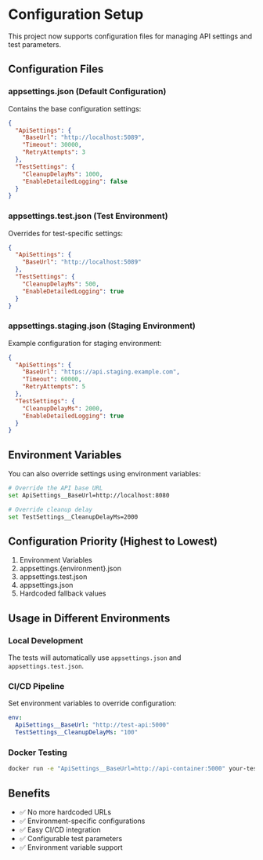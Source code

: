 # Configuration Setup

This project now supports configuration files for managing API settings and test parameters.

## Configuration Files

### appsettings.json (Default Configuration)
Contains the base configuration settings:
```json
{
  "ApiSettings": {
    "BaseUrl": "http://localhost:5089",
    "Timeout": 30000,
    "RetryAttempts": 3
  },
  "TestSettings": {
    "CleanupDelayMs": 1000,
    "EnableDetailedLogging": false
  }
}
```

### appsettings.test.json (Test Environment)
Overrides for test-specific settings:
```json
{
  "ApiSettings": {
    "BaseUrl": "http://localhost:5089"
  },
  "TestSettings": {
    "CleanupDelayMs": 500,
    "EnableDetailedLogging": true
  }
}
```

### appsettings.staging.json (Staging Environment)
Example configuration for staging environment:
```json
{
  "ApiSettings": {
    "BaseUrl": "https://api.staging.example.com",
    "Timeout": 60000,
    "RetryAttempts": 5
  },
  "TestSettings": {
    "CleanupDelayMs": 2000,
    "EnableDetailedLogging": true
  }
}
```

## Environment Variables

You can also override settings using environment variables:
```bash
# Override the API base URL
set ApiSettings__BaseUrl=http://localhost:8080

# Override cleanup delay
set TestSettings__CleanupDelayMs=2000
```

## Configuration Priority (Highest to Lowest)

1. Environment Variables
2. appsettings.{environment}.json
3. appsettings.test.json
4. appsettings.json
5. Hardcoded fallback values

## Usage in Different Environments

### Local Development
The tests will automatically use `appsettings.json` and `appsettings.test.json`.

### CI/CD Pipeline
Set environment variables to override configuration:
```yaml
env:
  ApiSettings__BaseUrl: "http://test-api:5000"
  TestSettings__CleanupDelayMs: "100"
```

### Docker Testing
```bash
docker run -e "ApiSettings__BaseUrl=http://api-container:5000" your-test-image
```

## Benefits

- ✅ No more hardcoded URLs
- ✅ Environment-specific configurations
- ✅ Easy CI/CD integration
- ✅ Configurable test parameters
- ✅ Environment variable support
